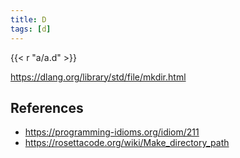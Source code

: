 ```yaml
---
title: D
tags: [d]
---
```


{{< r "a/a.d" >}}

<https://dlang.org/library/std/file/mkdir.html>

## References

- <https://programming-idioms.org/idiom/211>
- <https://rosettacode.org/wiki/Make_directory_path>

